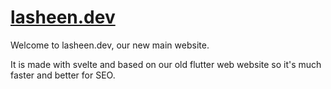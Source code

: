 # [lasheen.dev](https://lasheen.dev)

Welcome to lasheen.dev, our new main website.

It is made with svelte and based on our old flutter web website so it's much faster and better for SEO.